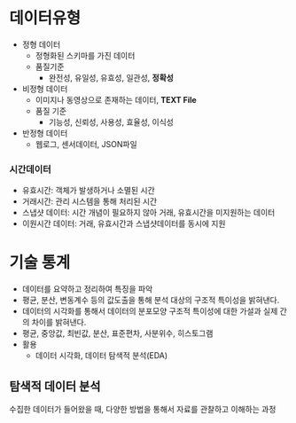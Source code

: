 # 데이터유형

- 정형 데이터
    - 정형화된 스키마를 가진 데이터
    - 품질기준
        - 완전성, 유일성, 유효성, 일관성, **정확성**
- 비정형 데이터
    - 이미지나 동영상으로 존재하는 데이터, **TEXT File**
    - 품질 기준
        - 기능성, 신뢰성, 사용성, 효율성, 이식성
- 반정형 데이터
    - 웹로그, 센서데이터, JSON파일

### 시간데이터

- 유효시간: 객체가 발생하거나 소멸된 시간
- 거래시간: 관리 시스템을 통해 처리된 시간
- 스냅샷 데이터: 시간 개념이 필요하지 않아 거래, 유효시간을 미지원하는 데이터
- 이원시간 데이터: 거래, 유효시간과 스냅샷데이터를 동시에 지원

# 기술 통계

- 데이터를 요약하고 정리하여 특징을 파악
- 평균, 분산, 변동계수 등의 값도출을 통해 분석 대상의 구조적 특이성을 밝혀낸다.
- 데이터의 시각화를 통해서 데이터의 분포모양 구조적 특이성에 대한 가설과 실제 간의 차이를 밝혀낸다.
- 평균, 중앙값, 최빈값, 분산, 표준편차, 사분위수, 히스토그램
- 활용
    - 데이터 시각화, 데이터 탐색적 분석(EDA)

## 탐색적 데이터 분석

수집한 데이터가 들어왔을 때, 다양한 방법을 통해서 자료를 관찰하고 이해하는 과정
